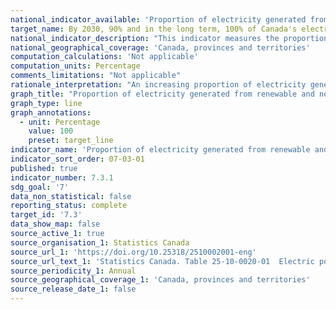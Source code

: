 ```yaml
---
national_indicator_available: 'Proportion of electricity generated from renewable and non-greenhouse gas emitting sources'
target_name: By 2030, 90% and in the long term, 100% of Canada's electricity is generated from renewable and non-emitting sources
national_indicator_description: "This indicator measures the proportion of electricity generated from renewable and non-greenhouse gas emitting sources."
national_geographical_coverage: 'Canada, provinces and territories'
computation_calculations: 'Not applicable'
computation_units: Percentage
comments_limitations: "Not applicable"
rationale_interpretation: "An increasing proportion of electricity generated from renewable and non-greenhouse gas emitting sources is an important part of clean and sustainable growth"
graph_title: "Proportion of electricity generated from renewable and non-greenhouse gas emitting sources"
graph_type: line
graph_annotations:
  - unit: Percentage
    value: 100
    preset: target_line
indicator_name: 'Proportion of electricity generated from renewable and non-greenhouse gas emitting sources'
indicator_sort_order: 07-03-01
published: true
indicator_number: 7.3.1
sdg_goal: '7'
data_non_statistical: false
reporting_status: complete
target_id: '7.3'
data_show_map: false
source_active_1: true
source_organisation_1: Statistics Canada
source_url_1: 'https://doi.org/10.25318/2510002001-eng'
source_url_text_1: 'Statistics Canada. Table 25-10-0020-01  Electric power, annual generation by class of producer'
source_periodicity_1: Annual
source_geographical_coverage_1: 'Canada, provinces and territories'
source_release_date_1: false
---
```

